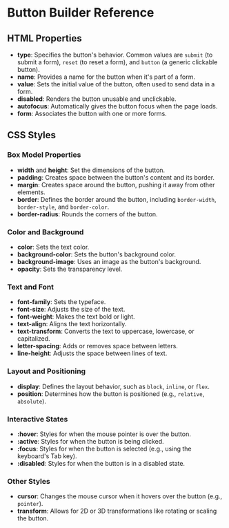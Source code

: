 # Button Builder Reference

## HTML Properties

- **type**: Specifies the button's behavior. Common values are `submit` (to submit a form), `reset` (to reset a form), and `button` (a generic clickable button).
- **name**: Provides a name for the button when it's part of a form.
- **value**: Sets the initial value of the button, often used to send data in a form.
- **disabled**: Renders the button unusable and unclickable.
- **autofocus**: Automatically gives the button focus when the page loads.
- **form**: Associates the button with one or more forms.

## CSS Styles

### Box Model Properties

- **width** and **height**: Set the dimensions of the button.
- **padding**: Creates space between the button's content and its border.
- **margin**: Creates space around the button, pushing it away from other elements.
- **border**: Defines the border around the button, including `border-width`, `border-style`, and `border-color`.
- **border-radius**: Rounds the corners of the button.

### Color and Background

- **color**: Sets the text color.
- **background-color**: Sets the button's background color.
- **background-image**: Uses an image as the button's background.
- **opacity**: Sets the transparency level.

### Text and Font

- **font-family**: Sets the typeface.
- **font-size**: Adjusts the size of the text.
- **font-weight**: Makes the text bold or light.
- **text-align**: Aligns the text horizontally.
- **text-transform**: Converts the text to uppercase, lowercase, or capitalized.
- **letter-spacing**: Adds or removes space between letters.
- **line-height**: Adjusts the space between lines of text.

### Layout and Positioning

- **display**: Defines the layout behavior, such as `block`, `inline`, or `flex`.
- **position**: Determines how the button is positioned (e.g., `relative`, `absolute`).

### Interactive States

- **:hover**: Styles for when the mouse pointer is over the button.
- **:active**: Styles for when the button is being clicked.
- **:focus**: Styles for when the button is selected (e.g., using the keyboard's Tab key).
- **:disabled**: Styles for when the button is in a disabled state.

### Other Styles

- **cursor**: Changes the mouse cursor when it hovers over the button (e.g., `pointer`).
- **transform**: Allows for 2D or 3D transformations like rotating or scaling the button.
